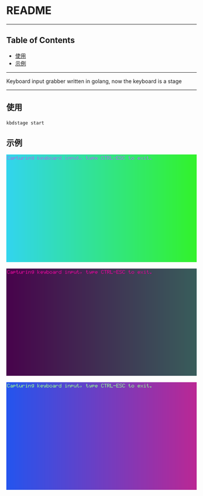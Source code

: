 # README

<!-- File: README.md -->
<!-- Author: YJ -->
<!-- Email: yj1516268@outlook.com -->
<!-- Created Time: 2023-07-14 15:17:53 -->

---

## Table of Contents

<!-- vim-markdown-toc GFM -->

* [使用](#使用)
* [示例](#示例)

<!-- vim-markdown-toc -->

---

Keyboard input grabber written in golang, now the keyboard is a stage

---

## 使用


`kbdstage start`


## 示例

![Alt text](screenshots/1.png?raw=true "1.png")

![Alt text](screenshots/2.png?raw=true "2.png")

![Alt text](screenshots/3.png?raw=true "3.png")
